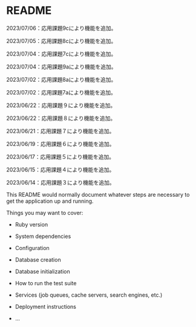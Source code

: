 # README

2023/07/06：応用課題9cにより機能を追加。

2023/07/05：応用課題8cにより機能を追加。

2023/07/04：応用課題7cにより機能を追加。

2023/07/04：応用課題9aにより機能を追加。

2023/07/02：応用課題8aにより機能を追加。

2023/07/02：応用課題7aにより機能を追加。

2023/06/22：応用課題９により機能を追加。

2023/06/22：応用課題８により機能を追加。

2023/06/21：応用課題７により機能を追加。

2023/06/19：応用課題６により機能を追加。

2023/06/17：応用課題５により機能を追加。

2023/06/15：応用課題４により機能を追加。

2023/06/14：応用課題３により機能を追加。

This README would normally document whatever steps are necessary to get the
application up and running.

Things you may want to cover:

* Ruby version

* System dependencies

* Configuration

* Database creation

* Database initialization

* How to run the test suite

* Services (job queues, cache servers, search engines, etc.)

* Deployment instructions

* ...
